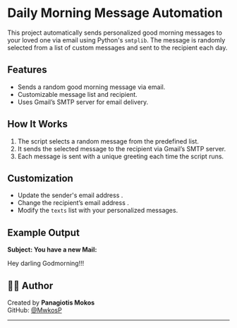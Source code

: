 # Daily Morning Message Automation

This project automatically sends personalized good morning messages to your loved one via email using Python's `smtplib`. The message is randomly selected from a list of custom messages and sent to the recipient each day.

## Features

- Sends a random good morning message via email.
- Customizable message list and recipient.
- Uses Gmail’s SMTP server for email delivery.

## How It Works

1. The script selects a random message from the predefined list.
2. It sends the selected message to the recipient via Gmail’s SMTP server.
3. Each message is sent with a unique greeting each time the script runs.

## Customization

- Update the sender's email address .
- Change the recipient’s email address .
- Modify the `texts` list with your personalized messages.

## Example Output

**Subject: You have a new Mail:**

Hey darling Godmorning!!!


## 🧑‍💻 Author

Created by **Panagiotis Mokos**  
GitHub: [@MwkosP](https://github.com/MwkosP)


---
